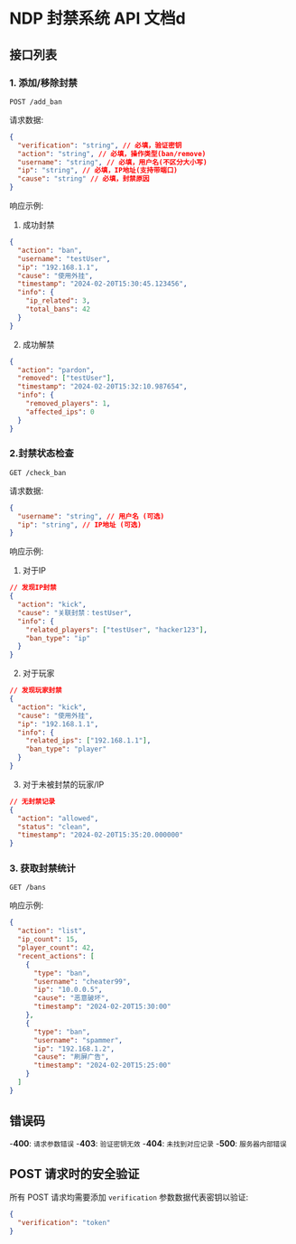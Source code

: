 # NDP 封禁系统 API 文档d

## 接口列表

### 1. 添加/移除封禁 

`POST /add_ban`

请求数据:

```json
{
  "verification": "string", // 必填，验证密钥
  "action": "string", // 必填，操作类型(ban/remove)
  "username": "string", // 必填，用户名(不区分大小写)
  "ip": "string", // 必填，IP地址(支持带端口)
  "cause": "string" // 必填，封禁原因
}
```

响应示例: 

1. 成功封禁
```json
{
  "action": "ban",
  "username": "testUser",
  "ip": "192.168.1.1",
  "cause": "使用外挂",
  "timestamp": "2024-02-20T15:30:45.123456",
  "info": {
    "ip_related": 3,
    "total_bans": 42
  }
}
```

2. 成功解禁
```json
{
  "action": "pardon",
  "removed": ["testUser"],
  "timestamp": "2024-02-20T15:32:10.987654",
  "info": {
    "removed_players": 1,
    "affected_ips": 0
  }
}
```

### 2.封禁状态检查

`GET /check_ban`

请求数据:

```json
{
  "username": "string", // 用户名 (可选)
  "ip": "string", // IP地址 (可选)
}
```

响应示例:

1. 对于IP
```json
// 发现IP封禁
{
  "action": "kick",
  "cause": "关联封禁：testUser",
  "info": {
    "related_players": ["testUser", "hacker123"],
    "ban_type": "ip"
  }
}
```

2. 对于玩家
```json
// 发现玩家封禁
{
  "action": "kick",
  "cause": "使用外挂",
  "ip": "192.168.1.1",
  "info": {
    "related_ips": ["192.168.1.1"],
    "ban_type": "player"
  }
}
```

3. 对于未被封禁的玩家/IP
```json
// 无封禁记录
{
  "action": "allowed",
  "status": "clean",
  "timestamp": "2024-02-20T15:35:20.000000"
}
```

### 3. 获取封禁统计

`GET /bans`

响应示例:

```json
{
  "action": "list",
  "ip_count": 15,
  "player_count": 42,
  "recent_actions": [
    {
      "type": "ban",
      "username": "cheater99",
      "ip": "10.0.0.5",
      "cause": "恶意破坏",
      "timestamp": "2024-02-20T15:30:00"
    },
    {
      "type": "ban",
      "username": "spammer",
      "ip": "192.168.1.2",
      "cause": "刷屏广告",
      "timestamp": "2024-02-20T15:25:00"
    }
  ]
}
```

## 错误码
-**400**: `请求参数错误`
-**403**: `验证密钥无效`
-**404**: `未找到对应记录`
-**500**: `服务器内部错误`

## POST 请求时的安全验证

所有 POST 请求均需要添加 `verification` 参数数据代表密钥以验证:

```json
{
  "verification": "token"
}
```
